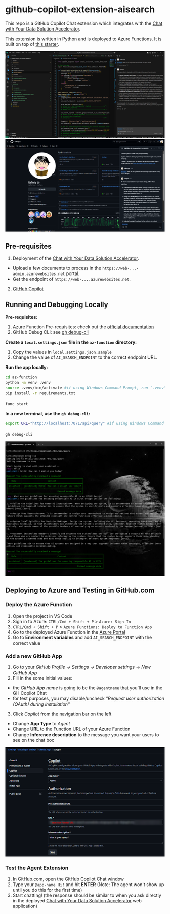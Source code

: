 # github-copilot-extension-aisearch

This repo is a GitHub Copilot Chat extension which integrates with the [Chat with Your Data Solution Accelerator](https://github.com/Azure-Samples/chat-with-your-data-solution-accelerator).

This extension is written in Python and is deployed to Azure Functions. It is built on top of [this starter](https://github.com/raffertyuy/github-copilot-extension-python-azfunction-starter).

![Copilot Extension in VS Code](./media/vscode-chat.png)
![Copilot Extension in GitHub.com](./media/github-chat.png)

## Pre-requisites
1. Deployment of the [Chat with Your Data Solution Accelerator](https://github.com/Azure-Samples/chat-with-your-data-solution-accelerator).
  - Upload a few documents to process in the `https://web-...-admin.azurewebsites.net` portal.
  - Get the endpoint of `https://web-....azurewebsites.net`.
2. [GitHub Copilot](https://copilot.github.com)


## Running and Debugging Locally
**Pre-requisites:**
1. Azure Function Pre-requisites: check out the [official documentation](https://learn.microsoft.com/en-us/azure/azure-functions/create-first-function-vs-code-node?pivots=nodejs-model-v4)
2. GitHub Debug CLI: see [gh debug-cli](https://docs.github.com/en/copilot/building-copilot-extensions/debugging-your-github-copilot-extension)

**Create a `local.settings.json` file in the `az-function` directory:**
1. Copy the values in `local.settings.json.sample`
2. Change the value of `AI_SEARCH_ENDPOINT` to the correct endpoint URL.

**Run the app locally:**
```bash
cd az-function
python -m venv .venv
source .venv/bin/activate #if using Windows Command Prompt, run `.venv\Scripts\activate`
pip install -r requirements.txt

func start
```

**In a new terminal, use the `gh debug-cli`:**
```bash
export URL="http://localhost:7071/api/query" #if using Windows Command Prompt, use `set` instead of `export`

gh debug-cli
```

![gh debug-cli](./media/gh-debug-cli.png)

## Deploying to Azure and Testing in GitHub.com
### Deploy the Azure Function
1. Open the project in VS Code
2. Sign in to Azure: `CTRL/Cmd + Shift + P` > `Azure: Sign In`
3. `CTRL/Cmd + Shift + P` > `Azure Functions: Deploy to Function App`
4. Go to the deployed Azure Function in the [Azure Portal](https://portal.azure.com/)
5. Go to **Environment variables** and add `AI_SEARCH_ENDPOINT` with the correct value

### Add a new GitHub App
1. Go to your _GitHub Profile → Settings → Developer settings → New GitHub App_
2. Fill in the some initial values:
  - the _GitHub App name_ is going to be the `@agentname` that you'll use in the GH Copilot Chat
  - for test purposes, you may disable/uncheck _"Request user authorization (OAuth) during installation"_
3. Click _Copilot_ from the navigation bar on the left
  - Change **App Type** to _Agent_
  - Change **URL** to the Function URL of your Azure Function
  - Change **Inference description** to the message you want your users to see on the chat box

![New GitHub App - Copilot](./media/github-app-copilot-settings.png)

### Test the Agent Extension
1. In GitHub.com, open the GitHub Copilot Chat window
2. Type your `@app-name Hi!` and hit **ENTER** (Note: The agent won't show up until you do this for the first time)
3. Start chatting! (the response should be similar to when you ask directly in the deployed [Chat with Your Data Solution Accelerator](https://github.com/Azure-Samples/chat-with-your-data-solution-accelerator) web application)